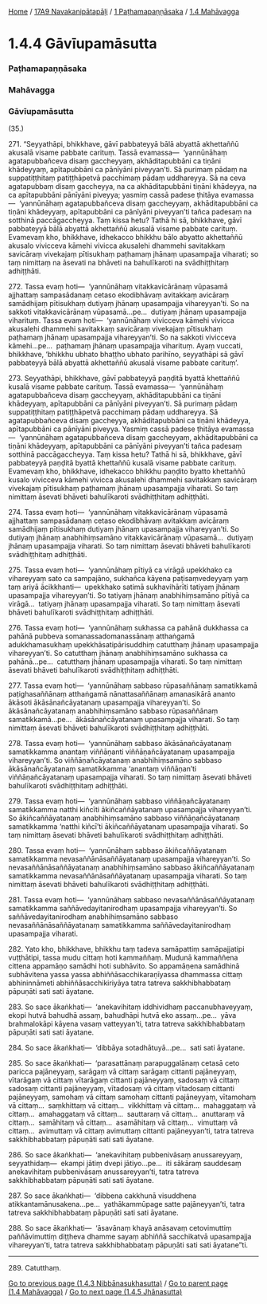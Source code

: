 
[Home](/) / [17A9 Navakanipātapāḷi](/tipitaka/17A9.md) / [1 Paṭhamapaṇṇāsaka](/tipitaka/17A9/1.md) / [1.4 Mahāvagga](/tipitaka/17A9/1/1.4.md)

# 1.4.4 Gāvīupamāsutta

### Paṭhamapaṇṇāsaka

### Mahāvagga

### Gāvīupamāsutta

(35.)

271\. “Seyyathāpi, bhikkhave, gāvī pabbateyyā bālā abyattā akhettaññū akusalā visame pabbate carituṃ. Tassā evamassa—  ‘yannūnāhaṃ agatapubbañceva disaṃ gaccheyyaṃ, akhāditapubbāni ca tiṇāni khādeyyaṃ, apītapubbāni ca pānīyāni piveyyan’ti. Sā purimaṃ pādaṃ na suppatiṭṭhitaṃ patiṭṭhāpetvā pacchimaṃ pādaṃ uddhareyya. Sā na ceva agatapubbaṃ disaṃ gaccheyya, na ca akhāditapubbāni tiṇāni khādeyya, na ca apītapubbāni pānīyāni piveyya; yasmiṃ cassā padese ṭhitāya evamassa—  ‘yannūnāhaṃ agatapubbañceva disaṃ gaccheyyaṃ, akhāditapubbāni ca tiṇāni khādeyyaṃ, apītapubbāni ca pānīyāni piveyyan’ti tañca padesaṃ na sotthinā paccāgaccheyya. Taṃ kissa hetu? Tathā hi sā, bhikkhave, gāvī pabbateyyā bālā abyattā akhettaññū akusalā visame pabbate carituṃ. Evamevaṃ kho, bhikkhave, idhekacco bhikkhu bālo abyatto akhettaññū akusalo vivicceva kāmehi vivicca akusalehi dhammehi savitakkaṃ savicāraṃ vivekajaṃ pītisukhaṃ paṭhamaṃ jhānaṃ upasampajja viharati; so taṃ nimittaṃ na āsevati na bhāveti na bahulīkaroti na svādhiṭṭhitaṃ adhiṭṭhāti.

272\. Tassa evaṃ hoti—  ‘yannūnāhaṃ vitakkavicārānaṃ vūpasamā ajjhattaṃ sampasādanaṃ cetaso ekodibhāvaṃ avitakkaṃ avicāraṃ samādhijaṃ pītisukhaṃ dutiyaṃ jhānaṃ upasampajja vihareyyan’ti. So na sakkoti vitakkavicārānaṃ vūpasamā…pe…  dutiyaṃ jhānaṃ upasampajja viharituṃ. Tassa evaṃ hoti—  ‘yannūnāhaṃ vivicceva kāmehi vivicca akusalehi dhammehi savitakkaṃ savicāraṃ vivekajaṃ pītisukhaṃ paṭhamaṃ jhānaṃ upasampajja vihareyyan’ti. So na sakkoti vivicceva kāmehi…pe…  paṭhamaṃ jhānaṃ upasampajja viharituṃ. Ayaṃ vuccati, bhikkhave, ‘bhikkhu ubhato bhaṭṭho ubhato parihīno, seyyathāpi sā gāvī pabbateyyā bālā abyattā akhettaññū akusalā visame pabbate carituṃ’.

273\. Seyyathāpi, bhikkhave, gāvī pabbateyyā paṇḍitā byattā khettaññū kusalā visame pabbate carituṃ. Tassā evamassa—  ‘yannūnāhaṃ agatapubbañceva disaṃ gaccheyyaṃ, akhāditapubbāni ca tiṇāni khādeyyaṃ, apītapubbāni ca pānīyāni piveyyan’ti. Sā purimaṃ pādaṃ suppatiṭṭhitaṃ patiṭṭhāpetvā pacchimaṃ pādaṃ uddhareyya. Sā agatapubbañceva disaṃ gaccheyya, akhāditapubbāni ca tiṇāni khādeyya, apītapubbāni ca pānīyāni piveyya. Yasmiṃ cassā padese ṭhitāya evamassa—  ‘yannūnāhaṃ agatapubbañceva disaṃ gaccheyyaṃ, akhāditapubbāni ca tiṇāni khādeyyaṃ, apītapubbāni ca pānīyāni piveyyan’ti tañca padesaṃ sotthinā paccāgaccheyya. Taṃ kissa hetu? Tathā hi sā, bhikkhave, gāvī pabbateyyā paṇḍitā byattā khettaññū kusalā visame pabbate carituṃ. Evamevaṃ kho, bhikkhave, idhekacco bhikkhu paṇḍito byatto khettaññū kusalo vivicceva kāmehi vivicca akusalehi dhammehi savitakkaṃ savicāraṃ vivekajaṃ pītisukhaṃ paṭhamaṃ jhānaṃ upasampajja viharati. So taṃ nimittaṃ āsevati bhāveti bahulīkaroti svādhiṭṭhitaṃ adhiṭṭhāti.

274\. Tassa evaṃ hoti—  ‘yannūnāhaṃ vitakkavicārānaṃ vūpasamā ajjhattaṃ sampasādanaṃ cetaso ekodibhāvaṃ avitakkaṃ avicāraṃ samādhijaṃ pītisukhaṃ dutiyaṃ jhānaṃ upasampajja vihareyyan’ti. So dutiyaṃ jhānaṃ anabhihiṃsamāno vitakkavicārānaṃ vūpasamā…  dutiyaṃ jhānaṃ upasampajja viharati. So taṃ nimittaṃ āsevati bhāveti bahulīkaroti svādhiṭṭhitaṃ adhiṭṭhāti.

275\. Tassa evaṃ hoti—  ‘yannūnāhaṃ pītiyā ca virāgā upekkhako ca vihareyyaṃ sato ca sampajāno, sukhañca kāyena paṭisaṃvedeyyaṃ yaṃ taṃ ariyā ācikkhanti—  upekkhako satimā sukhavihārīti tatiyaṃ jhānaṃ upasampajja vihareyyan’ti. So tatiyaṃ jhānaṃ anabhihiṃsamāno pītiyā ca virāgā…  tatiyaṃ jhānaṃ upasampajja viharati. So taṃ nimittaṃ āsevati bhāveti bahulīkaroti svādhiṭṭhitaṃ adhiṭṭhāti.

276\. Tassa evaṃ hoti—  ‘yannūnāhaṃ sukhassa ca pahānā dukkhassa ca pahānā pubbeva somanassadomanassānaṃ atthaṅgamā adukkhamasukhaṃ upekkhāsatipārisuddhiṃ catutthaṃ jhānaṃ upasampajja vihareyyan’ti. So catutthaṃ jhānaṃ anabhihiṃsamāno sukhassa ca pahānā…pe…  catutthaṃ jhānaṃ upasampajja viharati. So taṃ nimittaṃ āsevati bhāveti bahulīkaroti svādhiṭṭhitaṃ adhiṭṭhāti.

277\. Tassa evaṃ hoti—  ‘yannūnāhaṃ sabbaso rūpasaññānaṃ samatikkamā paṭighasaññānaṃ atthaṅgamā nānattasaññānaṃ amanasikārā ananto ākāsoti ākāsānañcāyatanaṃ upasampajja vihareyyan’ti. So ākāsānañcāyatanaṃ anabhihiṃsamāno sabbaso rūpasaññānaṃ samatikkamā…pe…  ākāsānañcāyatanaṃ upasampajja viharati. So taṃ nimittaṃ āsevati bhāveti bahulīkaroti svādhiṭṭhitaṃ adhiṭṭhāti.

278\. Tassa evaṃ hoti—  ‘yannūnāhaṃ sabbaso ākāsānañcāyatanaṃ samatikkamma anantaṃ viññāṇanti viññāṇañcāyatanaṃ upasampajja vihareyyan’ti. So viññāṇañcāyatanaṃ anabhihiṃsamāno sabbaso ākāsānañcāyatanaṃ samatikkamma ‘anantaṃ viññāṇan’ti viññāṇañcāyatanaṃ upasampajja viharati. So taṃ nimittaṃ āsevati bhāveti bahulīkaroti svādhiṭṭhitaṃ adhiṭṭhāti.

279\. Tassa evaṃ hoti—  ‘yannūnāhaṃ sabbaso viññāṇañcāyatanaṃ samatikkamma natthi kiñcīti ākiñcaññāyatanaṃ upasampajja vihareyyan’ti. So ākiñcaññāyatanaṃ anabhihiṃsamāno sabbaso viññāṇañcāyatanaṃ samatikkamma ‘natthi kiñcī’ti ākiñcaññāyatanaṃ upasampajja viharati. So taṃ nimittaṃ āsevati bhāveti bahulīkaroti svādhiṭṭhitaṃ adhiṭṭhāti.

280\. Tassa evaṃ hoti—  ‘yannūnāhaṃ sabbaso ākiñcaññāyatanaṃ samatikkamma nevasaññānāsaññāyatanaṃ upasampajja vihareyyan’ti. So nevasaññānāsaññāyatanaṃ anabhihiṃsamāno sabbaso ākiñcaññāyatanaṃ samatikkamma nevasaññānāsaññāyatanaṃ upasampajja viharati. So taṃ nimittaṃ āsevati bhāveti bahulīkaroti svādhiṭṭhitaṃ adhiṭṭhāti.

281\. Tassa evaṃ hoti—  ‘yannūnāhaṃ sabbaso nevasaññānāsaññāyatanaṃ samatikkamma saññāvedayitanirodhaṃ upasampajja vihareyyan’ti. So saññāvedayitanirodhaṃ anabhihiṃsamāno sabbaso nevasaññānāsaññāyatanaṃ samatikkamma saññāvedayitanirodhaṃ upasampajja viharati.

282\. Yato kho, bhikkhave, bhikkhu taṃ tadeva samāpattiṃ samāpajjatipi vuṭṭhātipi, tassa mudu cittaṃ hoti kammaññaṃ. Mudunā kammaññena cittena appamāṇo samādhi hoti subhāvito. So appamāṇena samādhinā subhāvitena yassa yassa abhiññāsacchikaraṇīyassa dhammassa cittaṃ abhininnāmeti abhiññāsacchikiriyāya tatra tatreva sakkhibhabbataṃ pāpuṇāti sati sati āyatane.

283\. So sace ākaṅkhati—  ‘anekavihitaṃ iddhividhaṃ paccanubhaveyyaṃ, ekopi hutvā bahudhā assaṃ, bahudhāpi hutvā eko assaṃ…pe…  yāva brahmalokāpi kāyena vasaṃ vatteyyan’ti, tatra tatreva sakkhibhabbataṃ pāpuṇāti sati sati āyatane.

284\. So sace ākaṅkhati—  ‘dibbāya sotadhātuyā…pe…  sati sati āyatane.

285\. So sace ākaṅkhati—  ‘parasattānaṃ parapuggalānaṃ cetasā ceto paricca pajāneyyaṃ, sarāgaṃ vā cittaṃ sarāgaṃ cittanti pajāneyyaṃ, vītarāgaṃ vā cittaṃ vītarāgaṃ cittanti pajāneyyaṃ, sadosaṃ vā cittaṃ sadosaṃ cittanti pajāneyyaṃ, vītadosaṃ vā cittaṃ vītadosaṃ cittanti pajāneyyaṃ, samohaṃ vā cittaṃ samohaṃ cittanti pajāneyyaṃ, vītamohaṃ vā cittaṃ…  saṃkhittaṃ vā cittaṃ…  vikkhittaṃ vā cittaṃ…  mahaggataṃ vā cittaṃ…  amahaggataṃ vā cittaṃ…  sauttaraṃ vā cittaṃ…  anuttaraṃ vā cittaṃ…  samāhitaṃ vā cittaṃ…  asamāhitaṃ vā cittaṃ…  vimuttaṃ vā cittaṃ…  avimuttaṃ vā cittaṃ avimuttaṃ cittanti pajāneyyan’ti, tatra tatreva sakkhibhabbataṃ pāpuṇāti sati sati āyatane.

286\. So sace ākaṅkhati—  ‘anekavihitaṃ pubbenivāsaṃ anussareyyaṃ, seyyathidaṃ—  ekampi jātiṃ dvepi jātiyo…pe…  iti sākāraṃ sauddesaṃ anekavihitaṃ pubbenivāsaṃ anussareyyan’ti, tatra tatreva sakkhibhabbataṃ pāpuṇāti sati sati āyatane.

287\. So sace ākaṅkhati—  ‘dibbena cakkhunā visuddhena atikkantamānusakena…pe…  yathākammūpage satte pajāneyyan’ti, tatra tatreva sakkhibhabbataṃ pāpuṇāti sati sati āyatane.

288\. So sace ākaṅkhati—  ‘āsavānaṃ khayā anāsavaṃ cetovimuttiṃ paññāvimuttiṃ diṭṭheva dhamme sayaṃ abhiññā sacchikatvā upasampajja vihareyyan’ti, tatra tatreva sakkhibhabbataṃ pāpuṇāti sati sati āyatane”ti.

---

289\. Catutthaṃ.



[Go to previous page (1.4.3 Nibbānasukhasutta)](/tipitaka/17A9/1/1.4/1.4.3.md) / [Go to parent page (1.4 Mahāvagga)](/tipitaka/17A9/1/1.4.md) / [Go to next page (1.4.5 Jhānasutta)](/tipitaka/17A9/1/1.4/1.4.5.md)


